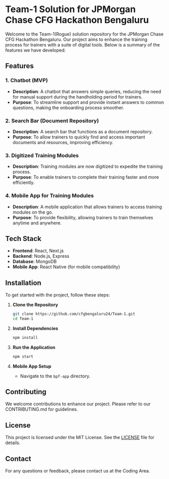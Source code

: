 # Team-1 Solution for JPMorgan Chase CFG Hackathon Bengaluru

Welcome to the Team-1(Rogue) solution repository for the JPMorgan Chase CFG Hackathon Bengaluru. Our project aims to enhance the training process for trainers with a suite of digital tools. Below is a summary of the features we have developed:

## Features

### 1. Chatbot (MVP)
- **Description**: A chatbot that answers simple queries, reducing the need for manual support during the handholding period for trainers.
- **Purpose**: To streamline support and provide instant answers to common questions, making the onboarding process smoother.

### 2. Search Bar (Document Repository)
- **Description**: A search bar that functions as a document repository.
- **Purpose**: To allow trainers to quickly find and access important documents and resources, improving efficiency.

### 3. Digitized Training Modules
- **Description**: Training modules are now digitized to expedite the training process.
- **Purpose**: To enable trainers to complete their training faster and more efficiently.

### 4. Mobile App for Training Modules
- **Description**: A mobile application that allows trainers to access training modules on the go.
- **Purpose**: To provide flexibility, allowing trainers to train themselves anytime and anywhere.

## Tech Stack

- **Frontend**: React, Next.js
- **Backend**: Node.js, Express
- **Database**: MongoDB
- **Mobile App**: React Native (for mobile compatibility)

## Installation

To get started with the project, follow these steps:

1. **Clone the Repository**
   ```bash
   git clone https://github.com/cfgbengaluru24/Team-1.git
   cd Team-1
   ```

2. **Install Dependencies**
   ```bash
   npm install
   ```

3. **Run the Application**
   ```bash
   npm start
   ```

4. **Mobile App Setup**
   - Navigate to the `bpf-app` directory.

## Contributing

We welcome contributions to enhance our project. Please refer to our CONTRIBUTING.md for guidelines.

## License

This project is licensed under the MIT License. See the [LICENSE](LICENSE) file for details.

## Contact

For any questions or feedback, please contact us at the Coding Area.
